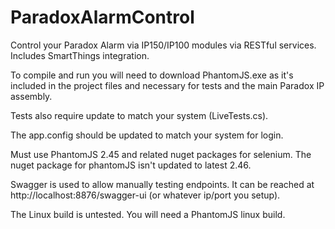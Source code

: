 # ParadoxAlarmControl
Control your Paradox Alarm via IP150/IP100 modules via RESTful services. Includes SmartThings integration.

To compile and run you will need to download PhantomJS.exe as it's included in the project files and necessary for tests and the main Paradox IP assembly. 

Tests also require update to match your system (LiveTests.cs).

The app.config should be updated to match your system for login.

Must use PhantomJS 2.45 and related nuget packages for selenium. The nuget package for phantomJS isn't updated to latest 2.46. 

Swagger is used to allow manually testing endpoints. It can be reached at http://localhost:8876/swagger-ui (or whatever ip/port you setup).

The Linux build is untested. You will need a PhantomJS linux build.

